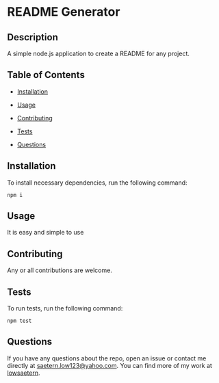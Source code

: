 # README Generator

## Description
A simple node.js application to create a README for any project.
## Table of Contents 
* [Installation](#installation)
* [Usage](#usage)

* [Contributing](#contributing)
* [Tests](#tests)
* [Questions](#questions)
## Installation
To install necessary dependencies, run the following command:
```
npm i
```
## Usage
It is easy and simple to use


## Contributing
Any or all contributions are welcome.
## Tests
To run tests, run the following command:
```
npm test
```
## Questions
If you have any questions about the repo, open an issue or contact me directly at saetern.low123@yahoo.com. You can find more of my work at [lowsaetern](https://github.com/lowsaetern/).
